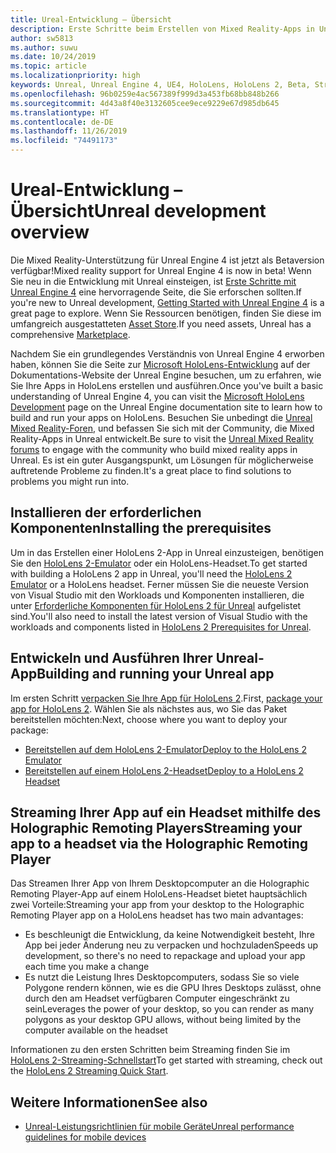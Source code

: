 ```yaml
---
title: Ureal-Entwicklung – Übersicht
description: Erste Schritte beim Erstellen von Mixed Reality-Apps in Unreal.
author: sw5813
ms.author: suwu
ms.date: 10/24/2019
ms.topic: article
ms.localizationpriority: high
keywords: Unreal, Unreal Engine 4, UE4, HoloLens, HoloLens 2, Beta, Streamen, Remoting, Mixed Reality, Entwicklung, erste Schritte, neues Projekt, Emulator, Dokumentation
ms.openlocfilehash: 96b0259e4ac567389f999d3a453fb68bb848b266
ms.sourcegitcommit: 4d43a8f40e3132605cee9ece9229e67d985db645
ms.translationtype: HT
ms.contentlocale: de-DE
ms.lasthandoff: 11/26/2019
ms.locfileid: "74491173"
---
```

# <a name="unreal-development-overview"></a><span data-ttu-id="ab629-104">Ureal-Entwicklung – Übersicht</span><span class="sxs-lookup"><span data-stu-id="ab629-104">Unreal development overview</span></span>

<span data-ttu-id="ab629-105">Die Mixed Reality-Unterstützung für Unreal Engine 4 ist jetzt als Betaversion verfügbar!</span><span class="sxs-lookup"><span data-stu-id="ab629-105">Mixed reality support for Unreal Engine 4 is now in beta!</span></span> <span data-ttu-id="ab629-106">Wenn Sie neu in die Entwicklung mit Unreal einsteigen, ist <a href="https://docs.unrealengine.com//GettingStarted/index.html" target="_blank">Erste Schritte mit Unreal Engine 4</a> eine hervorragende Seite, die Sie erforschen sollten.</span><span class="sxs-lookup"><span data-stu-id="ab629-106">If you're new to Unreal development, <a href="https://docs.unrealengine.com//GettingStarted/index.html" target="_blank">Getting Started with Unreal Engine 4</a> is a great page to explore.</span></span> <span data-ttu-id="ab629-107">Wenn Sie Ressourcen benötigen, finden Sie diese im umfangreich ausgestatteten <a href="https://www.unrealengine.com/marketplace//store" target="_blank">Asset Store</a>.</span><span class="sxs-lookup"><span data-stu-id="ab629-107">If you need assets, Unreal has a comprehensive <a href="https://www.unrealengine.com/marketplace//store" target="_blank">Marketplace</a>.</span></span> 

<span data-ttu-id="ab629-108">Nachdem Sie ein grundlegendes Verständnis von Unreal Engine 4 erworben haben, können Sie die Seite zur <a href="https://docs.unrealengine.com//Platforms/AR/HoloLens2/index.html" target="_blank">Microsoft HoloLens-Entwicklung</a> auf der Dokumentations-Website der Unreal Engine besuchen, um zu erfahren, wie Sie Ihre Apps in HoloLens erstellen und ausführen.</span><span class="sxs-lookup"><span data-stu-id="ab629-108">Once you've built a basic understanding of Unreal Engine 4, you can visit the <a href="https://docs.unrealengine.com//Platforms/AR/HoloLens2/index.html" target="_blank">Microsoft HoloLens Development</a> page on the Unreal Engine documentation site to learn how to build and run your apps on HoloLens.</span></span> <span data-ttu-id="ab629-109">Besuchen Sie unbedingt die <a href="https://forums.unrealengine.com/development-discussion/vr-ar-development" target="_blank">Unreal Mixed Reality-Foren</a>, und befassen Sie sich mit der Community, die Mixed Reality-Apps in Unreal entwickelt.</span><span class="sxs-lookup"><span data-stu-id="ab629-109">Be sure to visit the <a href="https://forums.unrealengine.com/development-discussion/vr-ar-development" target="_blank">Unreal Mixed Reality forums</a> to engage with the community who build mixed reality apps in Unreal.</span></span> <span data-ttu-id="ab629-110">Es ist ein guter Ausgangspunkt, um Lösungen für möglicherweise auftretende Probleme zu finden.</span><span class="sxs-lookup"><span data-stu-id="ab629-110">It's a great place to find solutions to problems you might run into.</span></span>

## <a name="installing-the-prerequisites"></a><span data-ttu-id="ab629-111">Installieren der erforderlichen Komponenten</span><span class="sxs-lookup"><span data-stu-id="ab629-111">Installing the prerequisites</span></span>

<span data-ttu-id="ab629-112">Um in das Erstellen einer HoloLens 2-App in Unreal einzusteigen, benötigen Sie den [HoloLens 2-Emulator](using-the-hololens-emulator.md) oder ein HoloLens-Headset.</span><span class="sxs-lookup"><span data-stu-id="ab629-112">To get started with building a HoloLens 2 app in Unreal, you'll need the [HoloLens 2 Emulator](using-the-hololens-emulator.md) or a HoloLens headset.</span></span> <span data-ttu-id="ab629-113">Ferner müssen Sie die neueste Version von Visual Studio mit den Workloads und Komponenten installieren, die unter <a href="https://docs.unrealengine.com//Platforms/AR/HoloLens2/Prerequisites/index.html" target="_blank">Erforderliche Komponenten für HoloLens 2 für Unreal</a> aufgelistet sind.</span><span class="sxs-lookup"><span data-stu-id="ab629-113">You'll also need to install the latest version of Visual Studio with the workloads and components listed in <a href="https://docs.unrealengine.com//Platforms/AR/HoloLens2/Prerequisites/index.html" target="_blank">HoloLens 2 Prerequisites for Unreal</a>.</span></span>

## <a name="building-and-running-your-unreal-app"></a><span data-ttu-id="ab629-114">Entwickeln und Ausführen Ihrer Unreal-App</span><span class="sxs-lookup"><span data-stu-id="ab629-114">Building and running your Unreal app</span></span>

<span data-ttu-id="ab629-115">Im ersten Schritt <a href="https://docs.unrealengine.com//Platforms/AR/HoloLens2/HowTo/PackageApp/index.html" target="_blank">verpacken Sie Ihre App für HoloLens 2</a>.</span><span class="sxs-lookup"><span data-stu-id="ab629-115">First, <a href="https://docs.unrealengine.com//Platforms/AR/HoloLens2/HowTo/PackageApp/index.html" target="_blank">package your app for HoloLens 2</a>.</span></span> <span data-ttu-id="ab629-116">Wählen Sie als nächstes aus, wo Sie das Paket bereitstellen möchten:</span><span class="sxs-lookup"><span data-stu-id="ab629-116">Next, choose where you want to deploy your package:</span></span>
* <span data-ttu-id="ab629-117"><a href="https://docs.unrealengine.com//Platforms/AR/HoloLens2/QuickStartEmulator/index.html" target="_blank">Bereitstellen auf dem HoloLens 2-Emulator</a></span><span class="sxs-lookup"><span data-stu-id="ab629-117"><a href="https://docs.unrealengine.com//Platforms/AR/HoloLens2/QuickStartEmulator/index.html" target="_blank">Deploy to the HoloLens 2 Emulator</a></span></span>
* <span data-ttu-id="ab629-118"><a href="https://docs.unrealengine.com//Platforms/AR/HoloLens2/QuickStartDevice/index.html" target="_blank">Bereitstellen auf einem HoloLens 2-Headset</a></span><span class="sxs-lookup"><span data-stu-id="ab629-118"><a href="https://docs.unrealengine.com//Platforms/AR/HoloLens2/QuickStartDevice/index.html" target="_blank">Deploy to a HoloLens 2 Headset</a></span></span>

## <a name="streaming-your-app-to-a-headset-via-the-holographic-remoting-player"></a><span data-ttu-id="ab629-119">Streaming Ihrer App auf ein Headset mithilfe des Holographic Remoting Players</span><span class="sxs-lookup"><span data-stu-id="ab629-119">Streaming your app to a headset via the Holographic Remoting Player</span></span>

<span data-ttu-id="ab629-120">Das Streamen Ihrer App von Ihrem Desktopcomputer an die Holographic Remoting Player-App auf einem HoloLens-Headset bietet hauptsächlich zwei Vorteile:</span><span class="sxs-lookup"><span data-stu-id="ab629-120">Streaming your app from your desktop to the Holographic Remoting Player app on a HoloLens headset has two main advantages:</span></span> 
* <span data-ttu-id="ab629-121">Es beschleunigt die Entwicklung, da keine Notwendigkeit besteht, Ihre App bei jeder Änderung neu zu verpacken und hochzuladen</span><span class="sxs-lookup"><span data-stu-id="ab629-121">Speeds up development, so there's no need to repackage and upload your app each time you make a change</span></span>
* <span data-ttu-id="ab629-122">Es nutzt die Leistung Ihres Desktopcomputers, sodass Sie so viele Polygone rendern können, wie es die GPU Ihres Desktops zulässt, ohne durch den am Headset verfügbaren Computer eingeschränkt zu sein</span><span class="sxs-lookup"><span data-stu-id="ab629-122">Leverages the power of your desktop, so you can render as many polygons as your desktop GPU allows, without being limited by the computer available on the headset</span></span>

<span data-ttu-id="ab629-123">Informationen zu den ersten Schritten beim Streaming finden Sie im <a href="https://docs.unrealengine.com//Platforms/AR/HoloLens2/QuickStartStreaming/index.html" target="_blank">HoloLens 2-Streaming-Schnellstart</a>[]()</span><span class="sxs-lookup"><span data-stu-id="ab629-123">To get started with streaming, check out the <a href="https://docs.unrealengine.com//Platforms/AR/HoloLens2/QuickStartStreaming/index.html" target="_blank">HoloLens 2 Streaming Quick Start</a>[]().</span></span>

## <a name="see-also"></a><span data-ttu-id="ab629-124">Weitere Informationen</span><span class="sxs-lookup"><span data-stu-id="ab629-124">See also</span></span>
* <span data-ttu-id="ab629-125"><a href="https://docs.unrealengine.com//Platforms/Mobile/Performance/index.html" target="_blank">Unreal-Leistungsrichtlinien für mobile Geräte</a></span><span class="sxs-lookup"><span data-stu-id="ab629-125"><a href="https://docs.unrealengine.com//Platforms/Mobile/Performance/index.html" target="_blank">Unreal performance guidelines for mobile devices</a></span></span>
